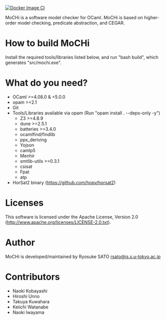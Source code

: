 [![Docker Image CI](https://github.com/hopv/MoCHi/actions/workflows/docker-image.yml/badge.svg)](https://github.com/hopv/MoCHi/actions/workflows/docker-image.yml)

MoCHi is a software model checker for OCaml.
MoCHi is based on higher-order model checking, predicate abstraction, and CEGAR.


How to build MoCHi
==================

 Install the required tools/libraries listed below,
 and run "bash build", which generates "src/mochi.exe".


What do you need?
=================

- OCaml >=4.08.0 & <5.0.0
- opam >=2.1
- Git
- Tools/Libraries available via opam
  (Run "opam install . --deps-only -y")
    - Z3 >=4.8.9
    - dune >=2.5.1
    - batteries >=3.4.0
    - ocamlfind/findlib
    - ppx_deriving
    - Yojson
    - camlp5
    - Menhir
    - smtlib-utils >=0.3.1
    - csisat
    - Fpat
    - atp
- HorSat2 binary (https://github.com/hopv/horsat2)


Licenses
========

 This software is licensed under the Apache License, Version 2.0 (http://www.apache.org/licenses/LICENSE-2.0.txt).


Author
======

 MoCHi is developed/maintained by Ryosuke SATO <rsato@is.s.u-tokyo.ac.jp>


Contributors
============

- Naoki Kobayashi
- Hiroshi Unno
- Takuya Kuwahara
- Keiichi Watanabe
- Naoki Iwayama

